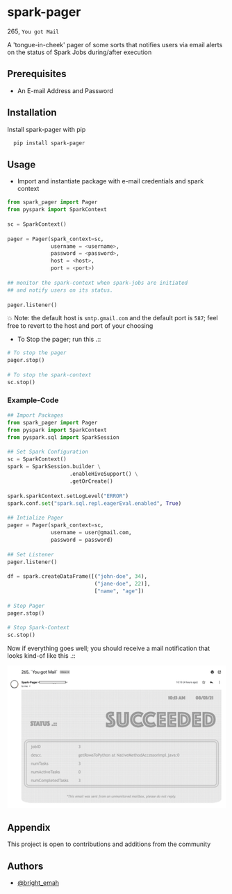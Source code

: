 
# spark-pager

265, ```You got Mail```

A 'tongue-in-cheek' pager of some sorts that notifies users via email alerts on the status of Spark Jobs during/after execution 


## Prerequisites
* An E-mail Address and Password
## Installation

Install spark-pager with pip

```bash
  pip install spark-pager
```
    
## Usage

* Import and instantiate package with e-mail credentials and spark context
```python
from spark_pager import Pager
from pyspark import SparkContext

sc = SparkContext()

pager = Pager(spark_context=sc, 
              username = <username>, 
              password = <password>,
              host = <host>,
              port = <port>)

## monitor the spark-context when spark-jobs are initiated 
## and notify users on its status.

pager.listener()

```

💥 Note: the default host is ```smtp.gmail.com```
          and the default port is ```587```; feel free to revert to the host and port of your choosing


* To Stop the pager; run this .::

```python
# To stop the pager
pager.stop()

# To stop the spark-context
sc.stop()
```

### Example-Code
```python
## Import Packages
from spark_pager import Pager
from pyspark import SparkContext
from pyspark.sql import SparkSession

## Set Spark Configuration
sc = SparkContext()
spark = SparkSession.builder \
                    .enableHiveSupport() \
                    .getOrCreate() 

spark.sparkContext.setLogLevel("ERROR")
spark.conf.set("spark.sql.repl.eagerEval.enabled", True)

## Intialize Pager 
pager = Pager(spark_context=sc, 
              username = user@gmail.com, 
              password = password)

## Set Listener
pager.listener()

df = spark.createDataFrame([("john-doe", 34), 
                            ("jane-doe", 22)], 
                            ["name", "age"])

# Stop Pager
pager.stop()

# Stop Spark-Context
sc.stop()          
```

Now if everything goes well; you should receive a mail notification that looks kind-of like this .::

![alt text](https://github.com/BrightEmah123/spark-pager/blob/main/test/spark-pager.jpg?raw=true)


## Appendix

This project is open to contributions and additions from the community


## Authors

- [@bright_emah](https://www.github.com/BrightEmah123)

  